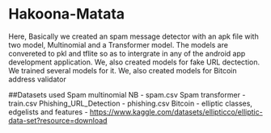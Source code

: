 # Hakoona-Matata
Here, Basically we created an spam message detector with an apk file with two model, Multinomial and a Transformer model. The models are convereted to pkl and tflite so as to intergrate in any of the android app development application.
We, also created models for fake URL dectection. We trained several models for it.
We, also created models for Bitcoin address validator

##Datasets used
Spam multinomial NB - spam.csv 
Spam transformer - train.csv
Phishing_URL_Detection - phishing.csv
Bitcoin - elliptic classes, edgelists and features -  https://www.kaggle.com/datasets/ellipticco/elliptic-data-set?resource=download
